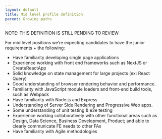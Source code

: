 ```yaml
---
layout: default
title: Mid level profile definition
parent: Growing paths
---
```


NOTE: THIS DEFINITION IS STILL PENDING TO REVIEW

For mid level positions we’re expecting candidates to have the junior requirements + the following:

* Have familiarity developing single page applications
* Experience working with front end frameworks such as NextJS or CreateReactApp
* Solid knowledge on state management for large projects (ex: React Query)
* Good understanding of browser rendering behavior and performance.
* Familiarity with JavaScript module loaders and front-end build tools, such as Webpack
* Have familiarity with Node.js and Express
* Understanding of Server Side Rendering and Progressive Web apps.
* Some understanding of unit testing & e2e testing
* Experience working collaboratively with other functional areas such as Design, Data Science, Business Development, Product; and able to clearly communicate FE needs to other FAs
* Have familiarity with Agile methodologies
